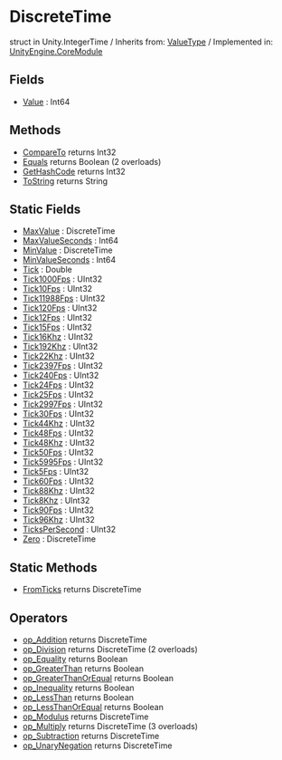 # DiscreteTime
struct in Unity.IntegerTime
 / Inherits from: <a href="https://docs.unity3d.com/6000.0/Documentation/ScriptReference/ValueType.html">ValueType</a> / Implemented in: <a href="https://docs.unity3d.com/6000.0/Documentation/ScriptReference/UnityEngine.CoreModule.html">UnityEngine.CoreModule</a>

## Fields
- <a href="https://docs.unity3d.com/6000.0/Documentation/ScriptReference/DiscreteTime-Value.html">Value</a> : Int64

## Methods
- <a href="https://docs.unity3d.com/6000.0/Documentation/ScriptReference/DiscreteTime.CompareTo.html">CompareTo</a> returns Int32
- <a href="https://docs.unity3d.com/6000.0/Documentation/ScriptReference/DiscreteTime.Equals.html">Equals</a> returns Boolean (2 overloads)
- <a href="https://docs.unity3d.com/6000.0/Documentation/ScriptReference/DiscreteTime.GetHashCode.html">GetHashCode</a> returns Int32
- <a href="https://docs.unity3d.com/6000.0/Documentation/ScriptReference/DiscreteTime.ToString.html">ToString</a> returns String

## Static Fields
- <a href="https://docs.unity3d.com/6000.0/Documentation/ScriptReference/DiscreteTime-MaxValue.html">MaxValue</a> : DiscreteTime
- <a href="https://docs.unity3d.com/6000.0/Documentation/ScriptReference/DiscreteTime-MaxValueSeconds.html">MaxValueSeconds</a> : Int64
- <a href="https://docs.unity3d.com/6000.0/Documentation/ScriptReference/DiscreteTime-MinValue.html">MinValue</a> : DiscreteTime
- <a href="https://docs.unity3d.com/6000.0/Documentation/ScriptReference/DiscreteTime-MinValueSeconds.html">MinValueSeconds</a> : Int64
- <a href="https://docs.unity3d.com/6000.0/Documentation/ScriptReference/DiscreteTime-Tick.html">Tick</a> : Double
- <a href="https://docs.unity3d.com/6000.0/Documentation/ScriptReference/DiscreteTime-Tick1000Fps.html">Tick1000Fps</a> : UInt32
- <a href="https://docs.unity3d.com/6000.0/Documentation/ScriptReference/DiscreteTime-Tick10Fps.html">Tick10Fps</a> : UInt32
- <a href="https://docs.unity3d.com/6000.0/Documentation/ScriptReference/DiscreteTime-Tick11988Fps.html">Tick11988Fps</a> : UInt32
- <a href="https://docs.unity3d.com/6000.0/Documentation/ScriptReference/DiscreteTime-Tick120Fps.html">Tick120Fps</a> : UInt32
- <a href="https://docs.unity3d.com/6000.0/Documentation/ScriptReference/DiscreteTime-Tick12Fps.html">Tick12Fps</a> : UInt32
- <a href="https://docs.unity3d.com/6000.0/Documentation/ScriptReference/DiscreteTime-Tick15Fps.html">Tick15Fps</a> : UInt32
- <a href="https://docs.unity3d.com/6000.0/Documentation/ScriptReference/DiscreteTime-Tick16Khz.html">Tick16Khz</a> : UInt32
- <a href="https://docs.unity3d.com/6000.0/Documentation/ScriptReference/DiscreteTime-Tick192Khz.html">Tick192Khz</a> : UInt32
- <a href="https://docs.unity3d.com/6000.0/Documentation/ScriptReference/DiscreteTime-Tick22Khz.html">Tick22Khz</a> : UInt32
- <a href="https://docs.unity3d.com/6000.0/Documentation/ScriptReference/DiscreteTime-Tick2397Fps.html">Tick2397Fps</a> : UInt32
- <a href="https://docs.unity3d.com/6000.0/Documentation/ScriptReference/DiscreteTime-Tick240Fps.html">Tick240Fps</a> : UInt32
- <a href="https://docs.unity3d.com/6000.0/Documentation/ScriptReference/DiscreteTime-Tick24Fps.html">Tick24Fps</a> : UInt32
- <a href="https://docs.unity3d.com/6000.0/Documentation/ScriptReference/DiscreteTime-Tick25Fps.html">Tick25Fps</a> : UInt32
- <a href="https://docs.unity3d.com/6000.0/Documentation/ScriptReference/DiscreteTime-Tick2997Fps.html">Tick2997Fps</a> : UInt32
- <a href="https://docs.unity3d.com/6000.0/Documentation/ScriptReference/DiscreteTime-Tick30Fps.html">Tick30Fps</a> : UInt32
- <a href="https://docs.unity3d.com/6000.0/Documentation/ScriptReference/DiscreteTime-Tick44Khz.html">Tick44Khz</a> : UInt32
- <a href="https://docs.unity3d.com/6000.0/Documentation/ScriptReference/DiscreteTime-Tick48Fps.html">Tick48Fps</a> : UInt32
- <a href="https://docs.unity3d.com/6000.0/Documentation/ScriptReference/DiscreteTime-Tick48Khz.html">Tick48Khz</a> : UInt32
- <a href="https://docs.unity3d.com/6000.0/Documentation/ScriptReference/DiscreteTime-Tick50Fps.html">Tick50Fps</a> : UInt32
- <a href="https://docs.unity3d.com/6000.0/Documentation/ScriptReference/DiscreteTime-Tick5995Fps.html">Tick5995Fps</a> : UInt32
- <a href="https://docs.unity3d.com/6000.0/Documentation/ScriptReference/DiscreteTime-Tick5Fps.html">Tick5Fps</a> : UInt32
- <a href="https://docs.unity3d.com/6000.0/Documentation/ScriptReference/DiscreteTime-Tick60Fps.html">Tick60Fps</a> : UInt32
- <a href="https://docs.unity3d.com/6000.0/Documentation/ScriptReference/DiscreteTime-Tick88Khz.html">Tick88Khz</a> : UInt32
- <a href="https://docs.unity3d.com/6000.0/Documentation/ScriptReference/DiscreteTime-Tick8Khz.html">Tick8Khz</a> : UInt32
- <a href="https://docs.unity3d.com/6000.0/Documentation/ScriptReference/DiscreteTime-Tick90Fps.html">Tick90Fps</a> : UInt32
- <a href="https://docs.unity3d.com/6000.0/Documentation/ScriptReference/DiscreteTime-Tick96Khz.html">Tick96Khz</a> : UInt32
- <a href="https://docs.unity3d.com/6000.0/Documentation/ScriptReference/DiscreteTime-TicksPerSecond.html">TicksPerSecond</a> : UInt32
- <a href="https://docs.unity3d.com/6000.0/Documentation/ScriptReference/DiscreteTime-Zero.html">Zero</a> : DiscreteTime

## Static Methods
- <a href="https://docs.unity3d.com/6000.0/Documentation/ScriptReference/DiscreteTime.FromTicks.html">FromTicks</a> returns DiscreteTime

## Operators
- <a href="https://docs.unity3d.com/6000.0/Documentation/ScriptReference/DiscreteTime.op_Addition.html">op_Addition</a> returns DiscreteTime
- <a href="https://docs.unity3d.com/6000.0/Documentation/ScriptReference/DiscreteTime.op_Division.html">op_Division</a> returns DiscreteTime (2 overloads)
- <a href="https://docs.unity3d.com/6000.0/Documentation/ScriptReference/DiscreteTime.op_Equality.html">op_Equality</a> returns Boolean
- <a href="https://docs.unity3d.com/6000.0/Documentation/ScriptReference/DiscreteTime.op_GreaterThan.html">op_GreaterThan</a> returns Boolean
- <a href="https://docs.unity3d.com/6000.0/Documentation/ScriptReference/DiscreteTime.op_GreaterThanOrEqual.html">op_GreaterThanOrEqual</a> returns Boolean
- <a href="https://docs.unity3d.com/6000.0/Documentation/ScriptReference/DiscreteTime.op_Inequality.html">op_Inequality</a> returns Boolean
- <a href="https://docs.unity3d.com/6000.0/Documentation/ScriptReference/DiscreteTime.op_LessThan.html">op_LessThan</a> returns Boolean
- <a href="https://docs.unity3d.com/6000.0/Documentation/ScriptReference/DiscreteTime.op_LessThanOrEqual.html">op_LessThanOrEqual</a> returns Boolean
- <a href="https://docs.unity3d.com/6000.0/Documentation/ScriptReference/DiscreteTime.op_Modulus.html">op_Modulus</a> returns DiscreteTime
- <a href="https://docs.unity3d.com/6000.0/Documentation/ScriptReference/DiscreteTime.op_Multiply.html">op_Multiply</a> returns DiscreteTime (3 overloads)
- <a href="https://docs.unity3d.com/6000.0/Documentation/ScriptReference/DiscreteTime.op_Subtraction.html">op_Subtraction</a> returns DiscreteTime
- <a href="https://docs.unity3d.com/6000.0/Documentation/ScriptReference/DiscreteTime.op_UnaryNegation.html">op_UnaryNegation</a> returns DiscreteTime
